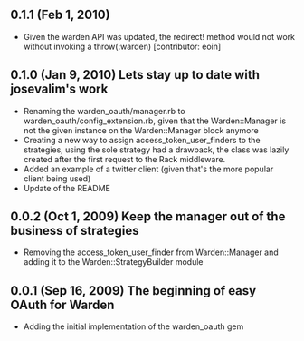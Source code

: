 ## 0.1.1 (Feb 1, 2010)

* Given the warden API was updated, the redirect! method would not work
without invoking a throw(:warden) [contributor: eoin]


## 0.1.0 (Jan 9, 2010) Lets stay up to date with josevalim's work

* Renaming the warden_oauth/manager.rb to warden_oauth/config_extension.rb,
given that the Warden::Manager is not the given instance on the
Warden::Manager block anymore
* Creating a new way to assign access_token_user_finders to the strategies,
using the sole strategy had a drawback, the class was lazily created after the
first request to the Rack middleware.
* Added an example of a twitter client (given that's the more popular client
being used)
* Update of the README

## 0.0.2 (Oct 1, 2009) Keep the manager out of the business of strategies

* Removing the access_token_user_finder from Warden::Manager and adding it to
the Warden::StrategyBuilder module

## 0.0.1 (Sep 16, 2009) The beginning of easy OAuth for Warden

* Adding the initial implementation of the warden_oauth gem
